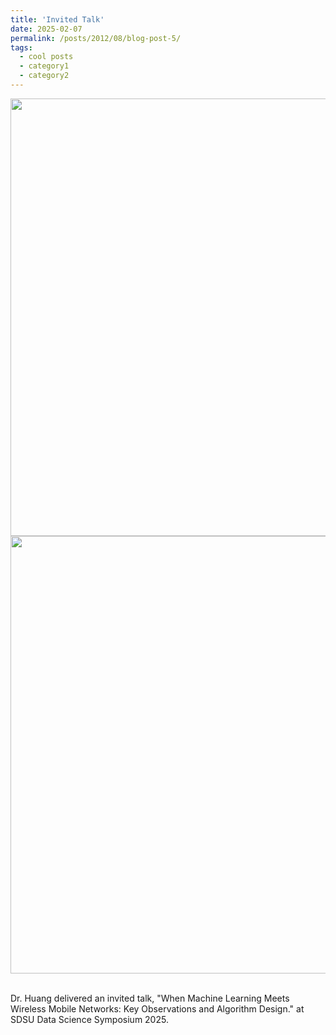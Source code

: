 ```yaml
---
title: 'Invited Talk'
date: 2025-02-07
permalink: /posts/2012/08/blog-post-5/
tags:
  - cool posts
  - category1
  - category2
---
```


<center><img src='/images/uc.jpeg' width='700'><img src='/images/uc2.jpeg' width='700'></center><br/>

Dr. Huang delivered an invited talk, "When Machine Learning Meets Wireless Mobile Networks: Key Observations and Algorithm Design." at SDSU Data Science Symposium 2025.

